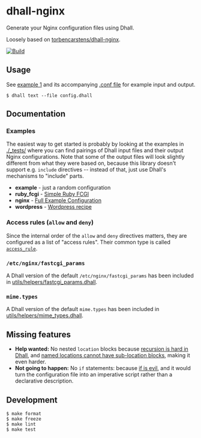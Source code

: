 # dhall-nginx

Generate your Nginx configuration files using Dhall.

Loosely based on [torbencarstens/dhall-nginx](https://github.com/torbencarstens/dhall-nginx).

[![Build](https://github.com/denizdogan/dhall-nginx/actions/workflows/build_example.yml/badge.svg)](https://github.com/denizdogan/dhall-nginx/actions/workflows/build_example.yml)

## Usage

See [example 1](./_tests/example/example1.dhall) and its accompanying [.conf file](./_tests/example/example1.conf) for example input and output.

```console
$ dhall text --file config.dhall
```

## Documentation

### Examples

The easiest way to get started is probably by looking at the examples in [./_tests/](./_tests/) where you can find pairings of Dhall input files and their output Nginx configurations. Note that some of the output files will look slightly different from what they were based on, because this library doesn't support e.g. `include` directives -- instead of that, just use Dhall's mechanisms to "include" parts.

- **example** - just a random configuration
- **ruby_fcgi** - [Simple Ruby FCGI](https://www.nginx.com/resources/wiki/start/topics/examples/simplerubyfcgi/)
- **nginx** - [Full Example Configuration](https://www.nginx.com/resources/wiki/start/topics/examples/full/)
- **wordpress** - [Wordpress recipe](https://www.nginx.com/resources/wiki/start/topics/recipes/wordpress/)

### Access rules (`allow` and `deny`)

Since the internal order of the `allow` and `deny` directives matters, they are configured as a list of "access rules". Their common type is called [`access_rule`](./directives/ngx_http_access_module/access_rule/type.dhall).

### `/etc/nginx/fastcgi_params`

A Dhall version of the default `/etc/nginx/fastcgi_params` has been included in [utils/helpers/fastcgi_params.dhall](./utils/helpers/fastcgi_params.dhall).

### `mime.types`

A Dhall version of the default `mime.types` has been included in [utils/helpers/mime_types.dhall](./utils/helpers/mime_types.dhall).

## Missing features

- **Help wanted:** No nested `location` blocks because [recursion is hard in Dhall](https://docs.dhall-lang.org/howtos/How-to-translate-recursive-code-to-Dhall.html), and [named locations cannot have sub-location blocks](https://nginx.org/en/docs/http/ngx_http_core_module.html#location), making it even harder.
- **Not going to happen:** No `if` statements: because [if is evil](https://www.nginx.com/resources/wiki/start/topics/depth/ifisevil/), and it would turn the configuration file into an imperative script rather than a declarative description.

## Development

```console
$ make format
$ make freeze
$ make lint
$ make test
```